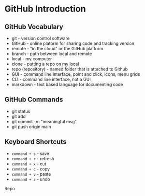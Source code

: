 # GitHub Introduction

## GitHub Vocabulary
- git - version control software
- GitHub - online platorm for sharing code and tracking version
- remote - "in the cloud" or the GitHub platform
- branch - path between local and remote
- local - my computer
- clone - putting a repo on my local
- repo (repository) - named folder that is attached to Github
- GUI - command line  interface, point and click, icons, menu grids
- CLI - command line interface, not a GUI
- markdown - text based language for documenting code

## GitHub Commands
- git status
- git add <file-name>
- git commit -m "meaningful msg"
- git push origin main

## Keyboard Shortcuts
- `command + s` - save
- `command + r` - refresh
- `command + x` - cut
- `command + c` - copy
- `command + v` - paste
- `command + z` - undo

Repo 
